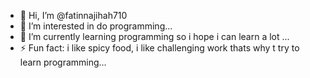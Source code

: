 - 👋 Hi, I’m @fatinnajihah710
- 👀 I’m interested in do programming...
- 🌱 I’m currently learning programming so i hope i can learn a lot ...
- ⚡ Fun fact: i like spicy food, i like challenging work thats why t try to learn programming...

<!---
fatinnajihah710/fatinnajihah710 is a ✨ special ✨ repository because its `README.md` (this file) appears on your GitHub profile.
You can click the Preview link to take a look at your changes.
--->
